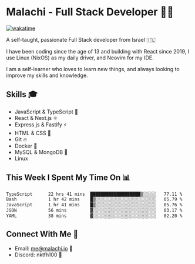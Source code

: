 # Malachi - Full Stack Developer 🚀🔥
[![wakatime](https://wakatime.com/badge/user/112ec769-e669-4b78-a46f-cf4343930741.svg)](https://wakatime.com/@112ec769-e669-4b78-a46f-cf4343930741)

A self-taught, passionate Full Stack developer from Israel 🇮🇱

I have been coding since the age of 13 and building with React since 2019, I use Linux (NixOS) as my daily driver, and Neovim for my IDE.

I am a self-learner who loves to learn new things, and always looking to improve my skills and knowledge.

## Skills 🎓
- JavaScript & TypeScript 💎
- React & Next.js ⚛️
- Express.js & Fastify ⚡️
- HTML & CSS 🎨
- Git 🔥
- Docker 🐳
- MySQL & MongoDB 💾
- Linux

## This Week I Spent My Time On 📊
<!--START_SECTION:waka-->

```txt
TypeScript      22 hrs 41 mins  ███████████████████▒░░░░░   77.11 %
Bash            1 hr 42 mins    █▒░░░░░░░░░░░░░░░░░░░░░░░   05.79 %
JavaScript      1 hr 41 mins    █▒░░░░░░░░░░░░░░░░░░░░░░░   05.76 %
JSON            56 mins         ▓░░░░░░░░░░░░░░░░░░░░░░░░   03.17 %
YAML            38 mins         ▓░░░░░░░░░░░░░░░░░░░░░░░░   02.20 %
```

<!--END_SECTION:waka-->


## Connect With Me 📱
- Email: me@malachi.io 📧
- Discord: nktfh100 👾

